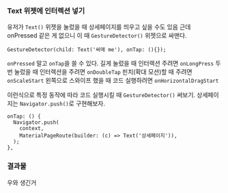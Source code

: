 <h3 id="text-위젯에-인터렉션-넣기">Text 위젯에 인터렉션 넣기</h3>
<p>유저가 <code>Text()</code> 위젯을 눌렀을 때 상세페이지를 띄우고 싶을 수도 있음
근데 onPressed 같은 게 없으니 이 때 <code>GestureDetector()</code> 위젯으로 싸맨다.</p>
<pre><code class="language-dart">GestureDetector(child: Text('싸매 me'), onTap: (){});</code></pre>
<p><code>onPressed</code> 말고 <code>onTap</code>을 쓸 수 있다.
길게 눌렀을 때 인터렉션 주려면 <code>onLongPress</code>
두 번 눌렀을 때 인터렉션을 주려면 <code>onDoubleTap</code>
핀치(확대 모션)할 때 주려면 <code>onScaleStart</code>
왼쪽으로 스와이프 했을 때 코드 실행하려면 <code>onHorizontalDragStart</code></p>
<p>이런식으로 특정 동작에 따라 코드 실행시킬 때 <code>GestureDetector()</code> 써보기.
상세페이지는 <code>Navigator.push()</code>로 구현해보자.</p>
<pre><code class="language-dart">onTap: () {
  Navigator.push(
    context,
    MaterialPageRoute(builder: (c) =&gt; Text('상세페이지')),
  );
},</code></pre>
<h3 id="결과물">결과물</h3>
<p>우와 생긴거</p>
<p><img alt="" src="https://velog.velcdn.com/images/coolgamja_/post/1befb931-def8-4d09-81f7-113741d5b218/image.gif" /></p>